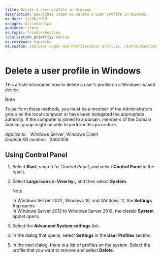 ```yaml
---
title: Delete a user profile in Windows
description: Describes steps to delete a user profile in Windows.
ms.date: 12/26/2023
manager: dcscontentpm
audience: itpro
ms.topic: troubleshooting
localization_priority: medium
ms.reviewer: kaushika
ms.custom: sap:User Logon and Profiles\User profiles, csstroubleshoot
---
```

# Delete a user profile in Windows

This article introduces how to delete a user's profile on a Windows-based device.

> [!NOTE]
> To perform these methods, you must be a member of the Administrators group on the local computer or have been delegated the appropriate authority. If the computer is joined to a domain, members of the Domain Admins group might be able to perform this procedure.

_Applies to:_ &nbsp; Windows Server; Windows Client  
_Original KB number:_ &nbsp; 2462308

## Using Control Panel

1. Select **Start**, search for _Control Panel_, and select **Control Panel** in the result.
2. Select **Large icons** in **View by:**, and then select **System**.
   > [!NOTE]
   > In Windows Server 2022, Windows 10, and Windows 11, the **Settings** App opens.  
   > In Windows Server 2012 to Windows Server 2019, the classic **System** applet opens.

3. Select the **Advanced System settings** link.
4. In the dialog that opens, select **Settings** in the **User Profiles** section.
5. In the next dialog, there is a list of profiles on the system. Select the profile that you want to remove and select **Delete**.
